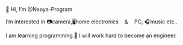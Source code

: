👋 Hi, I’m @Naoya-Program

I’m interested in 📷camera,🖥️home electronics　＆　PC, 🎧music etc..

I am learning programming.👀
I will work hard to become an engineer.

<!---
Naoya-Program/Naoya-Program is a ✨ special ✨ repository because its `README.md` (this file) appears on your GitHub profile.
You can click the Preview link to take a look at your changes.
--->
